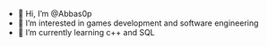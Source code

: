 - 👋 Hi, I’m @Abbas0p
- 👀 I’m interested in games development and software engineering 
- 🌱 I’m currently learning c++ and SQL

<!---
Abbas0p/Abbas0p is a ✨ special ✨ repository because its `README.md` (this file) appears on your GitHub profile.
You can click the Preview link to take a look at your changes.
--->

